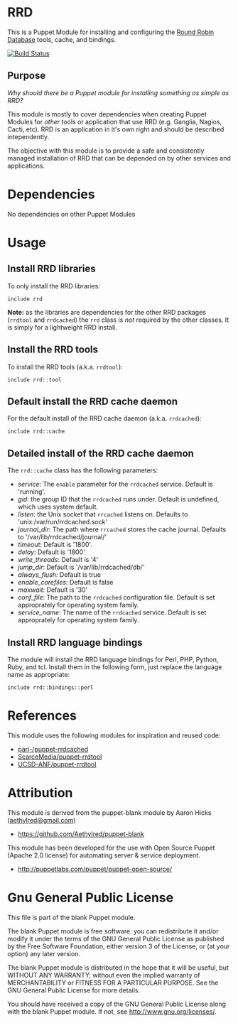# RRD

This is a Puppet Module for installing and configuring the [Round Robin Database](http://oss.oetiker.ch/rrdtool/) tools, cache, and bindings.

[![Build Status](https://travis-ci.org/nesi/rrd.png)](https://travis-ci.org/nesi/rrd)

## Purpose

*Why should there be a Puppet module for installing something as simple as RRD?*

This module is mostly to cover dependencies when creating Puppet Modules for *other* tools or application that use RRD (e.g. Ganglia, Nagios, Cacti, etc). RRD is an application in it's own right and should be described intependently.

The objective with this module is to provide a safe and consistently managed installation of RRD that can be depended on by other services and applications.

# Dependencies

No dependencies on other Puppet Modules

# Usage

## Install RRD libraries

To only install the RRD libraries:

```puppet
include rrd
```

**Note:** as the libraries are dependencies for the other RRD packages (`rrdtool` and `rrdcached`) the `rrd` class is _not_ required by the other classes. It is simply for a lightweight RRD install.

## Install the RRD tools

To install the RRD tools (a.k.a. `rrdtool`):

```puppet
include rrd::tool
```

## Default install the RRD cache daemon

For the default install of the RRD cache daemon (a.k.a. `rrdcached`):

```puppet
include rrd::cache
```

## Detailed install of the RRD cache daemon

The `rrd::cache` class has the following parameters:

* *service*: The `enable` parameter for the `rrdcached` service. Default is 'running'.
* *gid*: the group ID that the `rrdcached` runs under. Default is undefined, which uses system default.
* *listen*: the Unix socket that `rrcached` listens on. Defaults to 'unix:/var/run/rrdcached.sock'
* *journal_dir*: The path where `rrcached` stores the cache journal. Defaults to '/var/lib/rrdcached/journal/'
* *timeout*: Default is '1800'.
* *delay*: Default is '1800'
* *write_threads*: Default is '4'
* *jump_dir*: Default is '/var/lib/rrdcached/db/'
* *always_flush*: Default is true
* *enable_corefiles*: Default is false
* *maxwait*: Default is '30'
* *conf_file*: The path to the `rrdcached` configuration file. Default is set approprately for operating system family.
* *service_name*: The name of the `rrdcached` service. Default is set approprately for operating system family.

## Install RRD language bindings

The module will install the RRD language bindings for Perl, PHP, Python, Ruby, and tcl. Install them in the following form, just replace the language name as appropriate:

```puppet
include rrd::bindings::perl
```

# References

This module uses the following modules for inspiration and reused code:

* [pari-/puppet-rrdcached](https://github.com/pari-/puppet-rrdcached)
* [ScarceMedia/puppet-rrdtool](https://github.com/ScarceMedia/puppet-rrdtool)
* [UCSD-ANF/puppet-rrdtool](https://github.com/UCSD-ANF/puppet-rrdtool)

# Attribution

This module is derived from the puppet-blank module by Aaron Hicks (aethylred@gmail.com)

* https://github.com/Aethylred/puppet-blank

This module has been developed for the use with Open Source Puppet (Apache 2.0 license) for automating server & service deployment.

* http://puppetlabs.com/puppet/puppet-open-source/

# Gnu General Public License

This file is part of the blank Puppet module.

The blank Puppet module is free software: you can redistribute it and/or modify it under the terms of the GNU General Public License as published by the Free Software Foundation, either version 3 of the License, or (at your option) any later version.

The blank Puppet module is distributed in the hope that it will be useful, but WITHOUT ANY WARRANTY; without even the implied warranty of MERCHANTABILITY or FITNESS FOR A PARTICULAR PURPOSE.  See the GNU General Public License for more details.

You should have received a copy of the GNU General Public License along with the blank Puppet module.  If not, see <http://www.gnu.org/licenses/>.